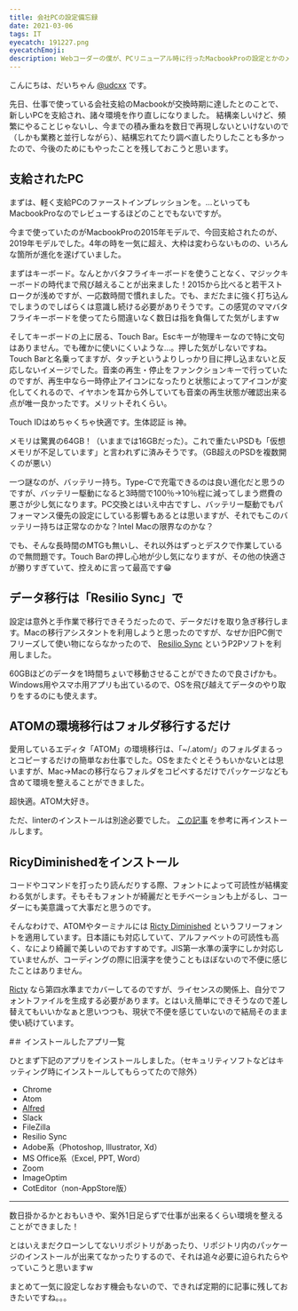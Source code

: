 ```yaml
---
title: 会社PCの設定備忘録
date: 2021-03-06
tags: IT
eyecatch: 191227.png
eyecatchEmoji:
description: Webコーダーの僕が、PCリニューアル時に行ったMacbookProの設定とかのメモ
---
```


こんにちは、だいちゃん [@udcxx](https://twitter.com/udc_xx) です。

先日、仕事で使っている会社支給のMacbookが交換時期に達したとのことで、新しいPCを支給され、諸々環境を作り直しになりました。
結構楽しいけど、頻繁にやることじゃないし、今までの積み重ねを数日で再現しないといけないので（しかも業務と並行しながら）、結構忘れてたり調べ直したりしたことも多かったので、今後のためにもやったことを残しておこうと思います。


## 支給されたPC

まずは、軽く支給PCのファーストインプレッションを。…といってもMacbookProなのでレビューするほどのことでもないですが。

今まで使っていたのがMacbookProの2015年モデルで、今回支給されたのが、2019年モデルでした。4年の時を一気に超え、大枠は変わらないものの、いろんな箇所が進化を遂げていました。

まずはキーボード。なんとかバタフライキーボードを使うことなく、マジックキーボードの時代まで飛び越えることが出来ました！2015から比べると若干ストロークが浅めですが、一応数時間で慣れました。でも、まだたまに強く打ち込んでしまうのでしばらくは意識し続ける必要がありそうです。この感覚のママバタフライキーボードを使ってたら間違いなく数日は指を負傷してた気がしますw

そしてキーボードの上に居る、Touch Bar。Escキーが物理キーなので特に文句はありません。でも確かに使いにくいような…。押した気がしないですね。Touch Barと名乗ってますが、タッチというよりしっかり目に押し込まないと反応しないイメージでした。音楽の再生・停止をファンクションキーで行っていたのですが、再生中なら一時停止アイコンになったりと状態によってアイコンが変化してくれるので、イヤホンを耳から外していても音楽の再生状態が確認出来る点が唯一良かったです。メリットそれくらい。

Touch IDはめちゃくちゃ快適です。生体認証 is 神。

メモリは驚異の64GB！（いままでは16GBだった）。これで重たいPSDも「仮想メモリが不足しています」と言われずに済みそうです。（GB超えのPSDを複数開くのが悪い）

一つ謎なのが、バッテリー持ち。Type-Cで充電できるのは良い進化だと思うのですが、バッテリー駆動になると3時間で100％→10％程に減ってしまう燃費の悪さが少し気になります。PC交換とはいえ中古ですし、バッテリー駆動でもパフォーマンス優先の設定にしている影響もあるとは思いますが、それでもこのバッテリー持ちは正常なのかな？Intel Macの限界なのかな？

でも、そんな長時間のMTGも無いし、それ以外はずっとデスクで作業しているので無問題です。Touch Barの押し心地が少し気になりますが、その他の快適さが勝りすぎていて、控えめに言って最高です😁


## データ移行は「Resilio Sync」で

設定は意外と手作業で移行できそうだったので、データだけを取り急ぎ移行します。Macの移行アシスタントを利用しようと思ったのですが、なぜか旧PC側でフリーズして使い物にならなかったので、 [Resilio Sync](https://www.resilio.com/individuals/) というP2Pソフトを利用しました。

60GBほどのデータを1時間ちょいで移動させることができたので良さげかも。Windows用やスマホ用アプリも出ているので、OSを飛び越えてデータのやり取りをするのにも使えます。


## ATOMの環境移行はフォルダ移行するだけ

愛用しているエディタ「ATOM」の環境移行は、「~/.atom/」のフォルダまるっとコピーするだけの簡単なお仕事でした。OSをまたぐとそうもいかないとは思いますが、Mac→Macの移行ならフォルダをコピペするだけでパッケージなども含めて環境を整えることができました。

超快適。ATOM大好き。

ただ、linterのインストールは別途必要でした。 [この記事](https://blog.udcxx.me/article/191227/atom-linter/) を参考に再インストールします。


## RicyDiminishedをインストール

コードやコマンドを打ったり読んだりする際、フォントによって可読性が結構変わる気がします。そもそもフォントが綺麗だとモチベーションも上がるし、コーダーにも美意識って大事だと思うのです。

そんなわけで、ATOMやターミナルには [Ricty Diminished](https://github.com/edihbrandon/RictyDiminished) というフリーフォントを適用しています。日本語にも対応していて、アルファベットの可読性も高く、なにより綺麗で美しいのでおすすめです。JIS第一水準の漢字にしか対応していませんが、コーディングの際に旧漢字を使うこともほぼないので不便に感じたことはありません。

[Ricty](https://rictyfonts.github.io/) なら第四水準までカバーしてるのですが、ライセンスの関係上、自分でフォントファイルを生成する必要があります。とはいえ簡単にできそうなので差し替えてもいいかなぁと思いつつも、現状で不便を感じていないので結局そのまま使い続けています。


#＃ インストールしたアプリ一覧

ひとまず下記のアプリをインストールしました。（セキュリティソフトなどはキッティング時にインストールしてもらってたので除外）

* Chrome
* Atom
* [Alfred](https://blog.udcxx.me/article/210226/alfred-re-setting/)
* Slack
* FileZilla
* Resilio Sync
* Adobe系（Photoshop, Illustrator, Xd）
* MS Office系（Excel, PPT, Word）
* Zoom
* ImageOptim
* CotEditor（non-AppStore版）

-----

数日掛かるかとおもいきや、案外1日足らずで仕事が出来るくらい環境を整えることができました！

とはいえまだクローンしてないリポジトリがあったり、リポジトリ内のパッケージのインストールが出来てなかったりするので、それは追々必要に迫られたらやっていこうと思いますw

まとめて一気に設定しなおす機会もないので、できれば定期的に記事に残しておきたいですね。。。
